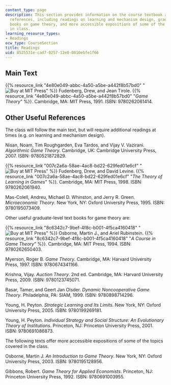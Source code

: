 ```yaml
---
content_type: page
description: This section provides information on the course textbook and other useful
  references, including readings on learning and mechanism design, graduate-level
  books on game theory, and more accessible expositions of some of the topics covered
  in class.
learning_resource_types:
- Readings
ocw_type: CourseSection
title: Readings
uid: 8525531e-cad7-0257-12e0-0810ebfe1f66
---
```


Main Text
---------

{{% resource_link "4e80e049-abbc-4a50-a5be-a442f8b57bd0" "![Buy at MIT Press](/images/mp_logo.gif)" %}} Fudenberg, Drew, and Jean Tirole. {{% resource_link "4e80e049-abbc-4a50-a5be-a442f8b57bd0" "_Game Theory_" %}}. Cambridge, MA: MIT Press, 1991. ISBN: 9780262061414.

Other Useful References
-----------------------

The class will follow the main text, but will require additional readings at times (e.g. on learning and mechanism design).

Nisan, Noam, Tim Roughgarden, Eva Tardos, and Vijay V. Vazirani. _Algorithmic Game Theory_. Cambridge, UK: Cambridge University Press, 2007. ISBN: 9780521872829.

{{% resource_link "007c2a6a-58ae-4ac8-bd22-629fed01e6cf" "![Buy at MIT Press](/images/mp_logo.gif)" %}} Fudenberg, Drew, and David Levine. {{% resource_link "007c2a6a-58ae-4ac8-bd22-629fed01e6cf" "_The Theory of Learning in Games_" %}}. Cambridge, MA: MIT Press, 1998. ISBN: 9780262061940.

Mas-Colell, Andreu, Michael D. Whinston, and Jerry R. Green. _Microeconomic Theory_. New York, NY: Oxford University Press, 1995. ISBN: 9780195073409.

Other useful graduate-level text books for game theory are:

{{% resource_link "8c6342c7-9bef-4f8c-b001-4f5ca4160418" "![Buy at MIT Press](/images/mp_logo.gif)" %}} Osborne, Martin J., and Ariel Rubinstein. {{% resource_link "8c6342c7-9bef-4f8c-b001-4f5ca4160418" "_A Course in Game Theory_" %}}. Cambridge, MA: MIT Press, 1994. ISBN: 9780262650403.

Myerson, Roger B. _Game Theory_. Cambridge, MA: Harvard University Press, 1997. ISBN: 9780674341166.

Krishna, Vijay. _Auction Theory_. 2nd ed. Cambridge, MA: Harvard University Press, 2009. ISBN: 9780123745071.

Basar, Tamer, and Geert Jan Olsder. _Dynamic Noncooperative Game Theory_. Philadelphia, PA: SIAM, 1999. ISBN: 9780898714296.

Young, H. Peyton. _Strategic Learning and Its Limits_. New York, NY: Oxford University Press, 2005. ISBN: 9780199269181.

Young, H. Peyton. _Individual Strategy and Social Structure: An Evolutionary Theory of Institutions_. Princeton, NJ: Princeton University Press, 2001. ISBN: 9780691086873.

The following texts offer more accessible expositions of some of the topics covered in the class.

Osborne, Martin J. _An Introduction to Game Theory_. New York, NY: Oxford University Press, 2003. ISBN: 9780195128956.

Gibbons, Robert. _Game Theory for Applied Economists_. Princeton, NJ: Princeton University Press, 1992. ISBN: 9780691003955.